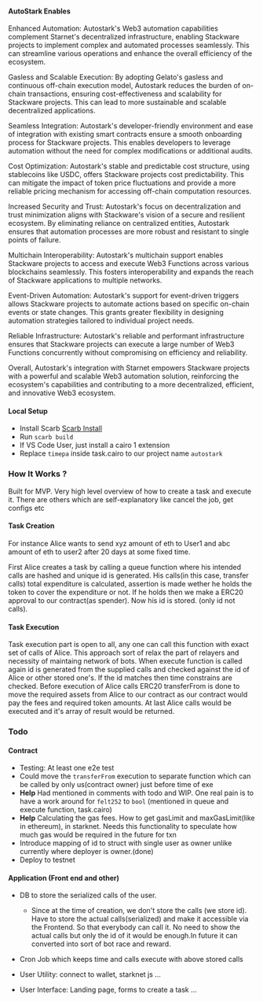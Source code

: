 #### AutoStark Enables

Enhanced Automation: Autostark's Web3 automation capabilities complement Starnet's decentralized infrastructure, enabling Stackware projects to implement complex and automated processes seamlessly. This can streamline various operations and enhance the overall efficiency of the ecosystem.

Gasless and Scalable Execution: By adopting Gelato's gasless and continuous off-chain execution model, Autostark reduces the burden of on-chain transactions, ensuring cost-effectiveness and scalability for Stackware projects. This can lead to more sustainable and scalable decentralized applications.

Seamless Integration: Autostark's developer-friendly environment and ease of integration with existing smart contracts ensure a smooth onboarding process for Stackware projects. This enables developers to leverage automation without the need for complex modifications or additional audits.

Cost Optimization: Autostark's stable and predictable cost structure, using stablecoins like USDC, offers Stackware projects cost predictability. This can mitigate the impact of token price fluctuations and provide a more reliable pricing mechanism for accessing off-chain computation resources.

Increased Security and Trust: Autostark's focus on decentralization and trust minimization aligns with Stackware's vision of a secure and resilient ecosystem. By eliminating reliance on centralized entities, Autostark ensures that automation processes are more robust and resistant to single points of failure.

Multichain Interoperability: Autostark's multichain support enables Stackware projects to access and execute Web3 Functions across various blockchains seamlessly. This fosters interoperability and expands the reach of Stackware applications to multiple networks.

Event-Driven Automation: Autostark's support for event-driven triggers allows Stackware projects to automate actions based on specific on-chain events or state changes. This grants greater flexibility in designing automation strategies tailored to individual project needs.

Reliable Infrastructure: Autostark's reliable and performant infrastructure ensures that Stackware projects can execute a large number of Web3 Functions concurrently without compromising on efficiency and reliability.

Overall, Autostark's integration with Starnet empowers Stackware projects with a powerful and scalable Web3 automation solution, reinforcing the ecosystem's capabilities and contributing to a more decentralized, efficient, and innovative Web3 ecosystem.






#### Local Setup

- Install Scarb [Scarb Install](https://docs.swmansion.com/scarb/download)
- Run `scarb build`
- If VS Code User, just install a cairo 1 extension
- Replace `timepa` inside task.cairo to our project name `autostark`

### How It Works ?

Built for MVP. Very high level overview of how to create a task and execute it. There are others which are self-explanatory like cancel the job, get configs etc

#### Task Creation

For instance Alice wants to send xyz amount of eth to User1 and abc amount of eth to user2 after 20 days at some fixed time.

First Alice creates a task by calling a queue function where his intended calls are hashed and unique id is generated. His calls(in this case, transfer calls) total expenditure is calculated, assertion is made wether he holds the token to cover the expenditure or not. If he holds then we make a ERC20 approval to our contract(as spender). Now his id is stored. (only id not calls).

#### Task Execution

Task execution part is open to all, any one can call this function with exact set of calls of Alice. This approach sort of relax the part of relayers and necessity of maintaing network of bots. When execute function is called again id is generated from the supplied calls and checked against the id of Alice or other stored one's. If the id matches then time constrains are checked. Before execution of Alice calls ERC20 transferFrom is done to move the required assets from Alice to our contract as our contract would pay the fees and required token amounts. At last Alice calls would be executed and it's array of result would be returned.

### Todo

#### Contract

- Testing: At least one e2e test
- Could move the `transferFrom` execution to separate function which can be called by only us(contract owner) just before time of exe
- **Help** Had mentioned in comments with todo and WIP. One real pain is to have a work around for `felt252` to `bool` (mentioned in queue and execute function, task.cairo)
- **Help** Calculating the gas fees. How to get gasLimit and maxGasLimit(like in ethereum), in starknet. Needs this functionality to speculate how much gas would be required in the future for txn
- Introduce mapping of id to struct with single user as owner unlike currently where deployer is owner.(done)
- Deploy to testnet

#### Application (Front end and other)

- DB to store the serialized calls of the user.

  - Since at the time of creation, we don't store the calls (we store id). Have to store the actual calls(serialized) and make it accessible via the Frontend. So that everybody can call it. No need to show the actual calls but only the id of it would be enough.In future it can converted into sort of bot race and reward.

- Cron Job which keeps time and calls execute with above stored calls

- User Utility: connect to wallet, starknet js ...

- User Interface: Landing page, forms to create a task ...

